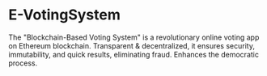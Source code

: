 # E-VotingSystem
The "Blockchain-Based Voting System" is a revolutionary online voting app on Ethereum blockchain. Transparent &amp; decentralized, it ensures security, immutability, and quick results, eliminating fraud. Enhances the democratic process.

